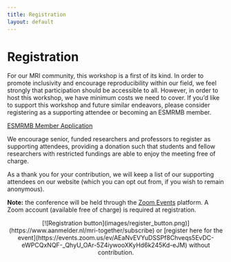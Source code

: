 ```yaml
--- 
title: Registration
layout: default
--- 
```


# Registration

For our MRI community, this workshop is a first of its kind. In order to promote inclusivity and encourage reproducibility within our field, we feel strongly that participation should be accessible to all. However, in order to host this workshop, we have minimum costs we need to cover. If you’d like to support this workshop and future similar endeavors, please consider registering as a supporting attendee or becoming an ESMRMB member.

[ESMRMB Member Application](https://www.esmrmb.org/membership/#m-application)

We encourage senior, funded researchers and professors to register as supporting attendees, providing a donation such that students and fellow researchers with restricted fundings are able to enjoy the meeting free of charge.

As a thank you for your contribution, we will keep a list of our supporting attendees on our website (which you can opt out from, if you wish to remain anonymous).

**Note:** the conference will be held through the [Zoom Events](https://events.zoom.us/) platform. A Zoom account (available free of charge) is required at registration.

<p style="text-align: center;" markdown="1">
[![Registration button](images/register_button.png)](https://www.aanmelder.nl/mri-together/subscribe)
or [register here for the event](https://events.zoom.us/ev/AEaNvEVYuDSSPf8Chveqs5EvDC-eWPCQxNQF-_QhyU_OAr-5Z4iywooXKyHd6k245Kd-eJM) without contribution.
</p>

